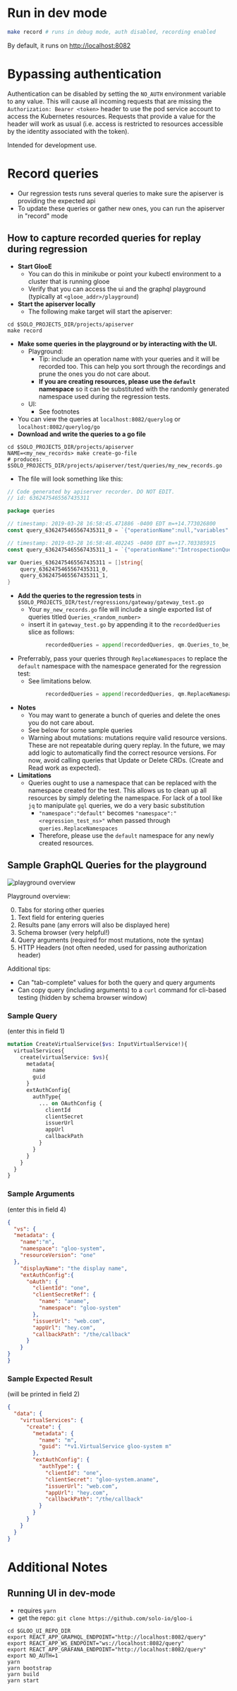 # Run in dev mode
```bash
make record # runs in debug mode, auth disabled, recording enabled
```
By default, it runs on [http://localhost:8082](http://localhost:8082)

# Bypassing authentication
Authentication can be disabled by setting the `NO_AUTH` environment variable to any value. 
This will cause all incoming requests that are missing the `Authorization: Bearer <token>` header 
to use the pod service account to access the Kubernetes resources. Requests that provide a value
for the header will work as usual (i.e. access is restricted to resources accessible by the identity 
associated with the token).

Intended for development use.


# Record queries

- Our regression tests runs several queries to make sure the apiserver is providing the expected api
- To update these queries or gather new ones, you can run the apiserver in "record" mode

## How to capture recorded queries for replay during regression
- **Start GlooE**
  - You can do this in minikube or point your kubectl environment to a cluster that is running glooe
  - Verify that you can access the ui and the graphql playground (typically at `<glooe_addr>/playground`)
- **Start the apiserver locally**
  - The following make target will start the apiserver:
```
cd $SOLO_PROJECTS_DIR/projects/apiserver
make record
```
- **Make some queries in the playground or by interacting with the UI.**
  - Playground:
    - Tip: include an operation name with your queries and it will be recorded too. This can help you sort through the recordings and prune the ones you do not care about.
    - **If you are creating resources, please use the `default` namespace** so it can be substituted with the randomly generated namespace used during the regression tests.
  - UI:
    - See footnotes
- You can view the queries at `localhost:8082/querylog` or `localhost:8082/querylog/go`
- **Download and write the queries to a go file**
```
cd $SOLO_PROJECTS_DIR/projects/apiserver
NAME=<my_new_records> make create-go-file
# produces: $SOLO_PROJECTS_DIR/projects/apiserver/test/queries/my_new_records.go
```

  - The file will look something like this:

```go
// Code generated by apiserver recorder. DO NOT EDIT.
// id: 6362475465567435311

package queries

// timestamp: 2019-03-28 16:58:45.471886 -0400 EDT m=+14.773026800
const query_6362475465567435311_0 = `{"operationName":null,"variables":{},"query":"{\n  namespace(name: \"gloo-system\") {\n    virtualServices {\n      rateLimitConfig {\n        anonymousLimits {\n          unit\n          requestsPerUnit\n        }\n      }\n    }\n  }\n}\n"}`

// timestamp: 2019-03-28 16:58:48.402245 -0400 EDT m=+17.703385915
const query_6362475465567435311_1 = `{"operationName":"IntrospectionQuery","variables":{},"query":"query IntrospectionQuer...` // Cropped for README

var Queries_6362475465567435311 = []string{
	query_6362475465567435311_0,
	query_6362475465567435311_1,
}
```
- **Add the queries to the regression tests** in `$SOLO_PROJECTS_DIR/test/regressions/gateway/gateway_test.go`
  - Your `my_new_records.go` file will include a single exported list of queries titled `Queries_<random_number>`
  - insert it in `gateway_test.go` by appending it to the `recordedQueries` slice as follows:
```go
			recordedQueries = append(recordedQueries, qm.Queries_to_be_recorded_later...)
```
  - Preferrably, pass your queries through `ReplaceNamespaces` to replace the `default` namespace with the namespace generated for the regression test:
    - See limitations below.
```go
			recordedQueries = append(recordedQueries, qm.ReplaceNamespaces(qm.Queries_1731087844762345556, testHelper.InstallNamespace)...)
```
- **Notes**
  - You may want to generate a bunch of queries and delete the ones you do not care about.
  - See below for some sample queries
  - Warning about mutations: mutations require valid resource versions. These are not repeatable during query replay. In the future, we may add logic to automatically find the correct resource versions. For now, avoid calling queries that Update or Delete CRDs. (Create and Read work as expected).
- **Limitations**
  - Queries ought to use a namespace that can be replaced with the namespace created for the test. This allows us to clean up all resources by simply deleting the namespace. For lack of a tool like `jq` to manipulate `gql` queries, we do a very basic substitution
    - `"namespace":"default"` becomes `"namespace":"<regression_test_ns>"` when passed through `queries.ReplaceNamespaces`
    - Therefore, please use the `default` namespace for any newly created resources.

## Sample GraphQL Queries for the playground
![playground overview](./img/playground.png)

Playground overview:

0. Tabs for storing other queries
1. Text field for entering queries
2. Results pane (any errors will also be displayed here)
3. Schema browser (very helpful!)
4. Query arguments (required for most mutations, note the syntax)
5. HTTP Headers (not often needed, used for passing authorization header)

Additional tips:
- Can "tab-complete" values for both the query and query arguments
- Can copy query (including arguments) to a `curl` command for cli-based testing (hidden by schema browser window)

### Sample Query
(enter this in field 1)
```graphql
mutation CreateVirtualService($vs: InputVirtualService!){
  virtualServices{
    create(virtualService: $vs){
      metadata{
        name
        guid
      }
      extAuthConfig{
        authType{
          ... on OAuthConfig {
            clientId
            clientSecret
            issuerUrl
            appUrl
            callbackPath
          }
        }
      }
    }
  }
}
```
### Sample Arguments
(enter this in field 4)
```json
{
  "vs": {
  "metadata": {
    "name":"m",
    "namespace": "gloo-system",
    "resourceVersion": "one"
  },
    "displayName": "the display name",
    "extAuthConfig":{
      "oAuth": {
        "clientId": "one",
        "clientSecretRef": {
          "name": "aname",
          "namespace": "gloo-system"
        },
        "issuerUrl": "web.com",
        "appUrl": "hey.com",
        "callbackPath": "/the/callback"
      }
    }
}
}
```
### Sample Expected Result
(will be printed in field 2)
```json
{
  "data": {
    "virtualServices": {
      "create": {
        "metadata": {
          "name": "m",
          "guid": "*v1.VirtualService gloo-system m"
        },
        "extAuthConfig": {
          "authType": {
            "clientId": "one",
            "clientSecret": "gloo-system.aname",
            "issuerUrl": "web.com",
            "appUrl": "hey.com",
            "callbackPath": "/the/callback"
          }
        }
      }
    }
  }
}
```


# Additional Notes
## Running UI in dev-mode
- requires `yarn`
- get the repo: `git clone https://github.com/solo-io/gloo-i`
```
cd $GLOO_UI_REPO_DIR
export REACT_APP_GRAPHQL_ENDPOINT="http://localhost:8082/query"
export REACT_APP_WS_ENDPOINT="ws://localhost:8082/query"
export REACT_APP_GRAFANA_ENDPOINT="http://localhost:8082/query"
export NO_AUTH=1
yarn
yarn bootstrap
yarn build
yarn start
```
